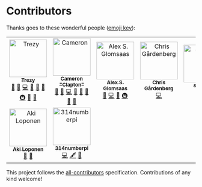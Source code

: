 # Contributors

Thanks goes to these wonderful people ([emoji key](https://github.com/kentcdodds/all-contributors#emoji-key)):

<!-- ALL-CONTRIBUTORS-LIST:START - Do not remove or modify this section -->
<!-- prettier-ignore -->
<table><tr><td align="center"><a href="http://trezy.com"><img src="https://avatars2.githubusercontent.com/u/442980?v=4" width="100px;" alt="Trezy"/><br /><sub><b>Trezy</b></sub></a><br /><a href="#blog-trezy" title="Blogposts">📝</a> <a href="https://github.com/fuelrats/fuelrats.com/issues?q=author%3Atrezy" title="Bug reports">🐛</a> <a href="https://github.com/fuelrats/fuelrats.com/commits?author=trezy" title="Code">💻</a> <a href="#design-trezy" title="Design">🎨</a> <a href="https://github.com/fuelrats/fuelrats.com/commits?author=trezy" title="Documentation">📖</a> <a href="#ideas-trezy" title="Ideas, Planning, & Feedback">🤔</a> <a href="#infra-trezy" title="Infrastructure (Hosting, Build-Tools, etc)">🚇</a> <a href="#question-trezy" title="Answering Questions">💬</a> <a href="#review-trezy" title="Reviewed Pull Requests">👀</a></td><td align="center"><a href="https://github.com/UncleClapton"><img src="https://avatars2.githubusercontent.com/u/2686824?v=4" width="100px;" alt="Cameron "Clapton""/><br /><sub><b>Cameron "Clapton"</b></sub></a><br /><a href="#blog-UncleClapton" title="Blogposts">📝</a> <a href="https://github.com/fuelrats/fuelrats.com/issues?q=author%3AUncleClapton" title="Bug reports">🐛</a> <a href="https://github.com/fuelrats/fuelrats.com/commits?author=UncleClapton" title="Code">💻</a> <a href="#design-UncleClapton" title="Design">🎨</a> <a href="https://github.com/fuelrats/fuelrats.com/commits?author=UncleClapton" title="Documentation">📖</a> <a href="#ideas-UncleClapton" title="Ideas, Planning, & Feedback">🤔</a> <a href="#question-UncleClapton" title="Answering Questions">💬</a> <a href="#review-UncleClapton" title="Reviewed Pull Requests">👀</a></td><td align="center"><a href="https://github.com/xlexi"><img src="https://avatars0.githubusercontent.com/u/125232?v=4" width="100px;" alt="Alex S. Glomsaas"/><br /><sub><b>Alex S. Glomsaas</b></sub></a><br /><a href="https://github.com/fuelrats/fuelrats.com/issues?q=author%3Axlexi" title="Bug reports">🐛</a> <a href="https://github.com/fuelrats/fuelrats.com/commits?author=xlexi" title="Code">💻</a> <a href="#ideas-xlexi" title="Ideas, Planning, & Feedback">🤔</a> <a href="#infra-xlexi" title="Infrastructure (Hosting, Build-Tools, etc)">🚇</a></td><td align="center"><a href="https://itssimple.se"><img src="https://avatars0.githubusercontent.com/u/11502257?v=4" width="100px;" alt="Chris Gårdenberg"/><br /><sub><b>Chris Gårdenberg</b></sub></a><br /><a href="https://github.com/fuelrats/fuelrats.com/commits?author=itssimple" title="Code">💻</a></td><td align="center"><a href="https://github.com/spansh"><img src="https://avatars2.githubusercontent.com/u/103208?v=4" width="100px;" alt="spansh"/><br /><sub><b>spansh</b></sub></a><br /><a href="https://github.com/fuelrats/fuelrats.com/commits?author=spansh" title="Code">💻</a> <a href="#design-spansh" title="Design">🎨</a></td><td align="center"><a href="https://github.com/kenneaal"><img src="https://avatars3.githubusercontent.com/u/3196591?v=4" width="100px;" alt="Kenneth Aalberg"/><br /><sub><b>Kenneth Aalberg</b></sub></a><br /><a href="https://github.com/fuelrats/fuelrats.com/issues?q=author%3Akenneaal" title="Bug reports">🐛</a> <a href="#ideas-kenneaal" title="Ideas, Planning, & Feedback">🤔</a> <a href="#infra-kenneaal" title="Infrastructure (Hosting, Build-Tools, etc)">🚇</a></td><td align="center"><a href="https://github.com/andybish"><img src="https://avatars2.githubusercontent.com/u/6172379?v=4" width="100px;" alt="Andrew Bishop"/><br /><sub><b>Andrew Bishop</b></sub></a><br /><a href="https://github.com/fuelrats/fuelrats.com/issues?q=author%3Aandybish" title="Bug reports">🐛</a></td></tr><tr><td align="center"><a href="https://github.com/Belserium"><img src="https://avatars0.githubusercontent.com/u/1807416?v=4" width="100px;" alt="Aki Loponen"/><br /><sub><b>Aki Loponen</b></sub></a><br /><a href="https://github.com/fuelrats/fuelrats.com/issues?q=author%3ABelserium" title="Bug reports">🐛</a> <a href="#ideas-Belserium" title="Ideas, Planning, & Feedback">🤔</a></td><td align="center"><a href="https://github.com/314numberpi"><img src="https://avatars0.githubusercontent.com/u/15672322?v=4" width="100px;" alt="314numberpi"/><br /><sub><b>314numberpi</b></sub></a><br /><a href="https://github.com/fuelrats/fuelrats.com/commits?author=314numberpi" title="Code">💻</a> <a href="#content-314numberpi" title="Content">🖋</a> <a href="#design-314numberpi" title="Design">🎨</a></td></tr></table>

<!-- ALL-CONTRIBUTORS-LIST:END -->

This project follows the [all-contributors](https://github.com/kentcdodds/all-contributors) specification. Contributions of any kind welcome!
